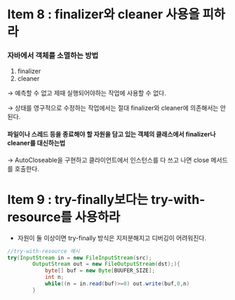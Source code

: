 # Item 8 : finalizer와 cleaner 사용을 피하라

### 자바에서 객체를 소멸하는 방법

1. finalizer
2. cleaner

→ 예측할 수 없고 제때 실행되어야하는 작업에 사용할 수 없다.

→ 상태를 영구적으로 수정하는 작업에서는 절대 finalizer와 cleaner에 의존해서는 안된다.

#### 파일이나 스레드 등을 종료해야 할 자원을 담고 있는 객체의 클래스에서 finalizer나 cleaner를 대신하는법

→ AutoCloseable을 구현하고 클라이언트에서 인스턴스를 다 쓰고 나면 close 메서드를 호출한다.

# Item 9 : try-finally보다는 try-with-resource를 사용하라

- 자원이 둘 이상이면 try-finally 방식은 지저분해지고 디버깅이 어려워진다.

```java
//try-with-resource 예시
try(InputStream in = new FileInputStream(src);
		OutputStream out = new FileOutputStream(dst);){
			byte[] buf = new Byte[BUUFER_SIZE];
			int n;
			while((n = in.read(buf)>=0) out.write(buf,0,n)
 		}
```

